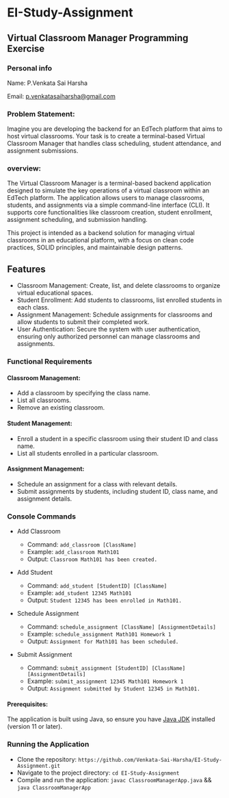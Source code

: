 # EI-Study-Assignment
## Virtual Classroom Manager Programming Exercise

### Personal info
Name: P.Venkata Sai Harsha

Email: p.venkatasaiharsha@gmail.com

### Problem Statement:
Imagine you are developing the backend for an EdTech platform that aims to host virtual classrooms. Your task is to create a terminal-based Virtual Classroom Manager that handles class scheduling, student attendance, and assignment submissions.

### overview:
The Virtual Classroom Manager is a terminal-based backend application designed to simulate the key operations of a virtual classroom within an EdTech platform. The application allows users to manage classrooms, students, and assignments via a simple command-line interface (CLI). It supports core functionalities like classroom creation, student enrollment, assignment scheduling, and submission handling.

This project is intended as a backend solution for managing virtual classrooms in an educational platform, with a focus on clean code practices, SOLID principles, and maintainable design patterns.

## Features
- Classroom Management: Create, list, and delete classrooms to organize virtual educational spaces.
- Student Enrollment: Add students to classrooms, list enrolled students in each class.
- Assignment Management: Schedule assignments for classrooms and allow students to submit their completed work.
- User Authentication: Secure the system with user authentication, ensuring only authorized personnel can manage classrooms and assignments.

### Functional Requirements
#### Classroom Management:
- Add a classroom by specifying the class name.
- List all classrooms.
- Remove an existing classroom.
#### Student Management:
- Enroll a student in a specific classroom using their student ID and class name.
- List all students enrolled in a particular classroom.
#### Assignment Management:
- Schedule an assignment for a class with relevant details.
- Submit assignments by students, including student ID, class name, and assignment details.

### Console Commands
- Add Classroom
  - Command: `add_classroom [ClassName]`
  - Example: `add_classroom Math101`
  - Output: `Classroom Math101 has been created.`

- Add Student
  - Command: `add_student [StudentID] [ClassName]`
  - Example: `add_student 12345 Math101`
  - Output: `Student 12345 has been enrolled in Math101.`

- Schedule Assignment
  - Command: `schedule_assignment [ClassName] [AssignmentDetails]`
  - Example: `schedule_assignment Math101 Homework 1`
  - Output: `Assignment for Math101 has been scheduled.`

- Submit Assignment
  - Command: `submit_assignment [StudentID] [ClassName] [AssignmentDetails]`
  - Example: `submit_assignment 12345 Math101 Homework 1`
  - Output: `Assignment submitted by Student 12345 in Math101.`

#### Prerequisites: 
The application is built using Java, so ensure you have [Java JDK](https://www.oracle.com/java/technologies/downloads/#java11) installed (version 11 or later).

### Running the Application
- Clone the repository: `https://github.com/Venkata-Sai-Harsha/EI-Study-Assignment.git`
- Navigate to the project directory: `cd EI-Study-Assignment`
- Compile and run the application: `javac ClassroomManagerApp.java` && `java ClassroomManagerApp`

